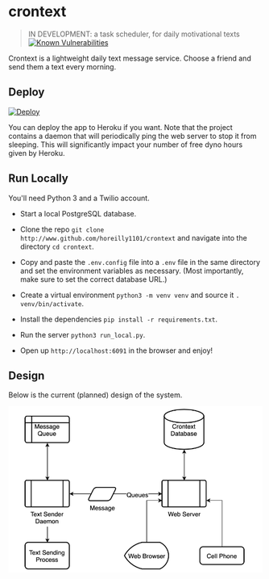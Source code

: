 # crontext
> IN DEVELOPMENT: a task scheduler, for daily motivational texts
[![Known Vulnerabilities](https://snyk.io//test/github/horeilly1101/crontext/badge.svg?targetFile=requirements.txt)](https://snyk.io//test/github/horeilly1101/crontext?targetFile=requirements.txt)

Crontext is a lightweight daily text message service. Choose a friend and send them a text every morning.

## Deploy

[![Deploy](https://www.herokucdn.com/deploy/button.svg)](https://heroku.com/deploy)

You can deploy the app to Heroku if you want. Note that the project contains a daemon that will periodically ping
the web server to stop it from sleeping. This will significantly impact your number of free dyno hours given
by Heroku.

## Run Locally

You'll need Python 3 and a Twilio account.

- Start a local PostgreSQL database.

- Clone the repo `git clone http://www.github.com/horeilly1101/crontext` and navigate into the 
directory `cd crontext`.

- Copy and paste the `.env.config` file into a `.env` file in the same directory and set the environment variables
as necessary. (Most importantly, make sure to set the correct database URL.)

- Create a virtual environment `python3 -m venv venv` and source it `. venv/bin/activate`.

- Install the dependencies `pip install -r requirements.txt`.

- Run the server `python3 run_local.py`.

- Open up `http://localhost:6091` in the browser and enjoy!

## Design

Below is the current (planned) design of the system.

![dashboard](images/crontext-design.png)